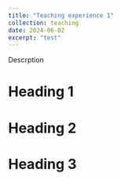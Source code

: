 ```yaml
---
title: "Teaching experience 1"
collection: teaching
date: 2024-06-02
excerpt: "test"
---
```


Descrption

Heading 1
======

Heading 2
======

Heading 3
======
